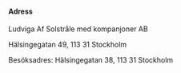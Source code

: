 #### Adress

Ludviga Af Solstråle med kompanjoner AB

Hälsingegatan 49, 113 31 Stockholm

Besöksadres:
Hälsingegatan 38, 113 31 Stockholm
